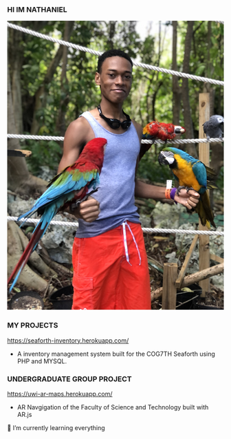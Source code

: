 ### HI IM NATHANIEL
![ME](7635BFF7-1D0D-415A-8D9E-FF33A186F65E_1_201_a.jpeg)
### MY PROJECTS
https://seaforth-inventory.herokuapp.com/
- A inventory management system built for the COG7TH Seaforth using PHP and MYSQL.

### UNDERGRADUATE GROUP PROJECT
https://uwi-ar-maps.herokuapp.com/
- AR Navgigation of the Faculty of Science and Technology built with AR.js

🌱 I’m currently learning everything
<!--
**bedassie-n/bedassie-n** is a ✨ _special_ ✨ repository because its `README.md` (this file) appears on your GitHub profile.

Here are some ideas to get you started:

- 🔭 I’m currently working on ...
- 🌱 I’m currently learning ...
- 👯 I’m looking to collaborate on ...
- 🤔 I’m looking for help with ...
- 💬 Ask me about ...
- 📫 How to reach me: ...
- 😄 Pronouns: ...
- ⚡ Fun fact: ...
-->
